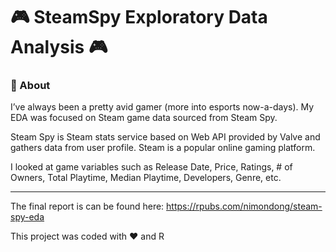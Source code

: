 # 🎮 SteamSpy Exploratory Data Analysis 🎮

### 🚀 About

I’ve always been a pretty avid gamer (more into esports now-a-days). My EDA was focused on Steam game data sourced from Steam Spy. 

Steam Spy is Steam stats service based on Web API provided by Valve and gathers data from user profile. Steam is a popular online gaming platform. 

I looked at game variables such as Release Date, Price, Ratings, # of Owners, Total Playtime, Median Playtime, Developers, Genre, etc.

---

The final report is can be found here: https://rpubs.com/nimondong/steam-spy-eda

This project was coded with ❤️ and R

